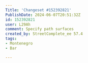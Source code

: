 ```yaml
---
Title: 'Changeset #152392821'
PublishDate: 2024-06-07T20:51:32Z
id: 152392821
user: L29Ah
comment: Specify path surfaces
created_by: StreetComplete_ee 57.4
tags:
- Montenegro
- Bar

---
```

